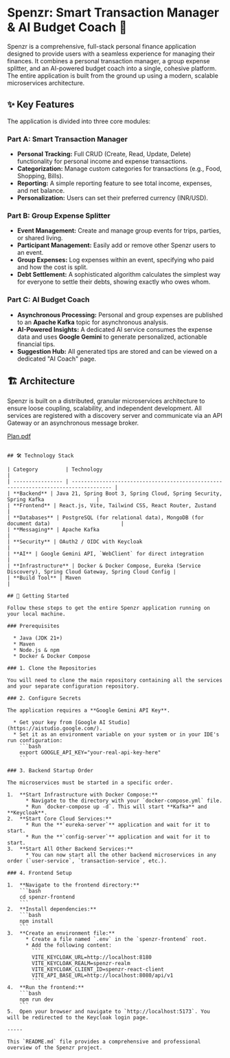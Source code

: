 
# Spenzr: Smart Transaction Manager & AI Budget Coach 💸

Spenzr is a comprehensive, full-stack personal finance application designed to provide users with a seamless experience for managing their finances. It combines a personal transaction manager, a group expense splitter, and an AI-powered budget coach into a single, cohesive platform. The entire application is built from the ground up using a modern, scalable microservices architecture.

## ✨ Key Features

The application is divided into three core modules:

### Part A: Smart Transaction Manager

  * **Personal Tracking:** Full CRUD (Create, Read, Update, Delete) functionality for personal income and expense transactions.
  * **Categorization:** Manage custom categories for transactions (e.g., Food, Shopping, Bills).
  * **Reporting:** A simple reporting feature to see total income, expenses, and net balance.
  * **Personalization:** Users can set their preferred currency (INR/USD).

### Part B: Group Expense Splitter

  * **Event Management:** Create and manage group events for trips, parties, or shared living.
  * **Participant Management:** Easily add or remove other Spenzr users to an event.
  * **Group Expenses:** Log expenses within an event, specifying who paid and how the cost is split.
  * **Debt Settlement:** A sophisticated algorithm calculates the simplest way for everyone to settle their debts, showing exactly who owes whom.

### Part C: AI Budget Coach

  * **Asynchronous Processing:** Personal and group expenses are published to an **Apache Kafka** topic for asynchronous analysis.
  * **AI-Powered Insights:** A dedicated AI service consumes the expense data and uses **Google Gemini** to generate personalized, actionable financial tips.
  * **Suggestion Hub:** All generated tips are stored and can be viewed on a dedicated "AI Coach" page.

## 🏗️ Architecture

Spenzr is built on a distributed, granular microservices architecture to ensure loose coupling, scalability, and independent development. All services are registered with a discovery server and communicate via an API Gateway or an asynchronous message broker.

[Plan.pdf](https://github.com/user-attachments/files/22644516/Plan.pdf)


```

## 🛠️ Technology Stack

| Category         | Technology                                                                          |
| ---------------- | ----------------------------------------------------------------------------------- |
| **Backend** | Java 21, Spring Boot 3, Spring Cloud, Spring Security, Spring Kafka                 |
| **Frontend** | React.js, Vite, Tailwind CSS, React Router, Zustand                                 |
| **Databases** | PostgreSQL (for relational data), MongoDB (for document data)                       |
| **Messaging** | Apache Kafka                                                                        |
| **Security** | OAuth2 / OIDC with Keycloak                                                         |
| **AI** | Google Gemini API, `WebClient` for direct integration                               |
| **Infrastructure** | Docker & Docker Compose, Eureka (Service Discovery), Spring Cloud Gateway, Spring Cloud Config |
| **Build Tool** | Maven                                                                               |

## 🚀 Getting Started

Follow these steps to get the entire Spenzr application running on your local machine.

### Prerequisites

  * Java (JDK 21+)
  * Maven
  * Node.js & npm
  * Docker & Docker Compose

### 1. Clone the Repositories

You will need to clone the main repository containing all the services and your separate configuration repository.

### 2. Configure Secrets

The application requires a **Google Gemini API Key**.

  * Get your key from [Google AI Studio](https://aistudio.google.com/).
  * Set it as an environment variable on your system or in your IDE's run configuration:
    ```bash
    export GOOGLE_API_KEY="your-real-api-key-here"
    ```

### 3. Backend Startup Order

The microservices must be started in a specific order.

1.  **Start Infrastructure with Docker Compose:**
      * Navigate to the directory with your `docker-compose.yml` file.
      * Run `docker-compose up -d`. This will start **Kafka** and **Keycloak**.
2.  **Start Core Cloud Services:**
      * Run the **`eureka-server`** application and wait for it to start.
      * Run the **`config-server`** application and wait for it to start.
3.  **Start All Other Backend Services:**
      * You can now start all the other backend microservices in any order (`user-service`, `transaction-service`, etc.).

### 4. Frontend Setup

1.  **Navigate to the frontend directory:**
    ```bash
    cd spenzr-frontend
    ```
2.  **Install dependencies:**
    ```bash
    npm install
    ```
3.  **Create an environment file:**
      * Create a file named `.env` in the `spenzr-frontend` root.
      * Add the following content:
        ```
        VITE_KEYCLOAK_URL=http://localhost:8180
        VITE_KEYCLOAK_REALM=spenzr-realm
        VITE_KEYCLOAK_CLIENT_ID=spenzr-react-client
        VITE_API_BASE_URL=http://localhost:8080/api/v1
        ```
4.  **Run the frontend:**
    ```bash
    npm run dev
    ```
5.  Open your browser and navigate to `http://localhost:5173`. You will be redirected to the Keycloak login page.

-----

This `README.md` file provides a comprehensive and professional overview of the Spenzr project.
